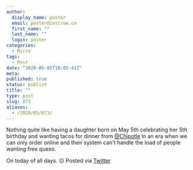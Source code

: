 ```yaml
---
author:
  display_name: poster
  email: poster@zastrow.co
  first_name: ""
  last_name: ""
  login: poster
categories:
  - Micro
tags:
  - Post
date: "2020-05-05T18:05:41Z"
meta:
published: true
status: publish
title: ""
type: post
slug: 873
aliases:
  - /2020/05/873/
---
```

<p>Nothing quite like having a daughter born on May 5th celebrating her 5th birthday and wanting tacos for dinner from <a href="https://micro.blog/Chipotle">@Chipotle</a> in an era when we can only order online and their system can’t handle the load of people wanting free queso.</p>
<p>On today of all days. 😑 Posted via <a href="http://twitter.com/zastrow/status/1257788251768852482">Twitter</a></p>
